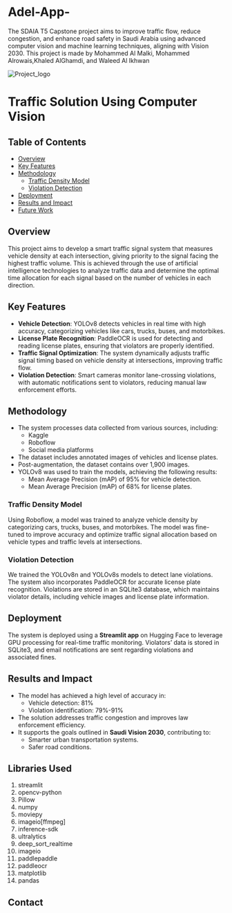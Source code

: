 # Adel-App-
The SDAIA T5 Capstone project aims to improve traffic flow, reduce congestion, and enhance road safety in Saudi Arabia using advanced computer vision and machine learning techniques, aligning with Vision 2030. This project is made by Mohammed Al Malki, Mohammed Alrowais,Khaled AlGhamdi, and Waleed Al Ikhwan


![Project_logo](https://github.com/user-attachments/assets/d90faf4c-ee75-4157-a123-0f7eb6b1a56e)


# Traffic Solution Using Computer Vision

## Table of Contents
- [Overview](#overview)
- [Key Features](#key-features)
- [Methodology](#methodology)
  - [Traffic Density Model](#traffic-density-model)
  - [Violation Detection](#violation-detection)
- [Deployment](#deployment)
- [Results and Impact](#results-and-impact)
- [Future Work](#future-work)

## Overview
This project aims to develop a smart traffic signal system that measures vehicle density at each intersection, giving priority to the signal facing the highest traffic volume. This is achieved through the use of artificial intelligence technologies to analyze traffic data and determine the optimal time allocation for each signal based on the number of vehicles in each direction.

## Key Features

- **Vehicle Detection**: YOLOv8 detects vehicles in real time with high accuracy, categorizing vehicles like cars, trucks, buses, and motorbikes.
- **License Plate Recognition**: PaddleOCR is used for detecting and reading license plates, ensuring that violators are properly identified.
- **Traffic Signal Optimization**: The system dynamically adjusts traffic signal timing based on vehicle density at intersections, improving traffic flow.
- **Violation Detection**: Smart cameras monitor lane-crossing violations, with automatic notifications sent to violators, reducing manual law enforcement efforts.

## Methodology
- The system processes data collected from various sources, including:
  - Kaggle
  - Roboflow
  - Social media platforms
- The dataset includes annotated images of vehicles and license plates.
- Post-augmentation, the dataset contains over 1,900 images.
- YOLOv8 was used to train the models, achieving the following results:
  - Mean Average Precision (mAP) of 95% for vehicle detection.
  - Mean Average Precision (mAP) of 68% for license plates.

### Traffic Density Model
Using Roboflow, a model was trained to analyze vehicle density by categorizing cars, trucks, buses, and motorbikes. The model was fine-tuned to improve accuracy and optimize traffic signal allocation based on vehicle types and traffic levels at intersections.

### Violation Detection
We trained the YOLOv8n and YOLOv8s models to detect lane violations. The system also incorporates PaddleOCR for accurate license plate recognition. Violations are stored in an SQLite3 database, which maintains violator details, including vehicle images and license plate information.

## Deployment
The system is deployed using a **Streamlit app** on Hugging Face to leverage GPU processing for real-time traffic monitoring. Violators’ data is stored in SQLite3, and email notifications are sent regarding violations and associated fines.

## Results and Impact
- The model has achieved a high level of accuracy in:
  - Vehicle detection: 81%
  - Violation identification: 79%-91%
- The solution addresses traffic congestion and improves law enforcement efficiency.
- It supports the goals outlined in **Saudi Vision 2030**, contributing to:
  - Smarter urban transportation systems.
  - Safer road conditions.
## Libraries Used

1. streamlit
2. opencv-python
3. Pillow
4. numpy
5. moviepy
6. imageio[ffmpeg]
7. inference-sdk
8. ultralytics
9. deep_sort_realtime
10. imageio
11. paddlepaddle
12. paddleocr
13. matplotlib
14. pandas

## Contact
